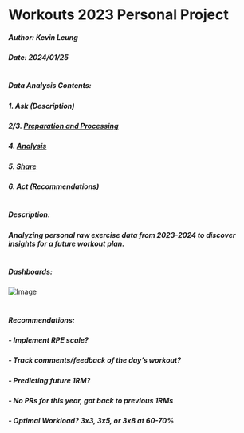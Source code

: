 # Workouts 2023 Personal Project
##### Author: Kevin Leung
##### Date: 2024/01/25
#
##### Data Analysis Contents:
##### 1. Ask (Description)
##### 2/3. [Preparation and Processing](https://github.com/kleung157/Workouts_2023_Personal_Project/blob/d1622638481ffd651c763dcd5387e850b1186a07/workouts_data_preparation_processing)
##### 4. [Analysis](https://github.com/kleung157/Workouts_2023_Personal_Project/blob/d1622638481ffd651c763dcd5387e850b1186a07/workouts_data_analysis)
##### 5. [Share](https://github.com/kleung157/Workouts_2023_Personal_Project/blob/d100bd19e94f91ae1949a573f0f853c5ec04d982/workouts_data_share_of_observations.txt)
##### 6. Act (Recommendations)
#
##### Description:
##### Analyzing personal raw exercise data from 2023-2024 to discover insights for a future workout plan.
#
##### Dashboards:
![Image](https://github.com/user-attachments/assets/f96dafa5-dca7-4ef3-86c2-da481d5c603c)
#
##### Recommendations:
##### - Implement RPE scale?
##### - Track comments/feedback of the day’s workout?
##### - Predicting future 1RM?
##### - No PRs for this year, got back to previous 1RMs
##### - Optimal Workload? 3x3, 3x5, or 3x8 at 60-70%
